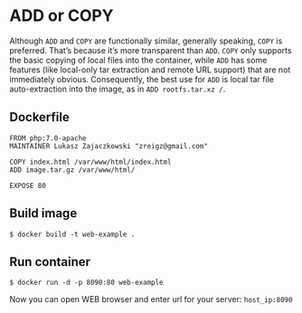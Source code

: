 # ADD or COPY
Although `ADD` and `COPY` are functionally similar, generally speaking, `COPY` is preferred. That’s because it’s more transparent than `ADD`. 
`COPY` only supports the basic copying of local files into the container, while `ADD` has some features 
(like local-only tar extraction and remote URL support) that are not immediately obvious. 
Consequently, the best use for `ADD` is local tar file auto-extraction into the image, as in `ADD rootfs.tar.xz /`.

## Dockerfile

```
FROM php:7.0-apache
MAINTAINER Lukasz Zajaczkowski "zreigz@gmail.com"

COPY index.html /var/www/html/index.html
ADD image.tar.gz /var/www/html/

EXPOSE 80
```
## Build image

```
$ docker build -t web-example .
```

## Run container

```
$ docker run -d -p 8090:80 web-example
```
Now you can open WEB browser and enter url for your server: `host_ip:8090`
